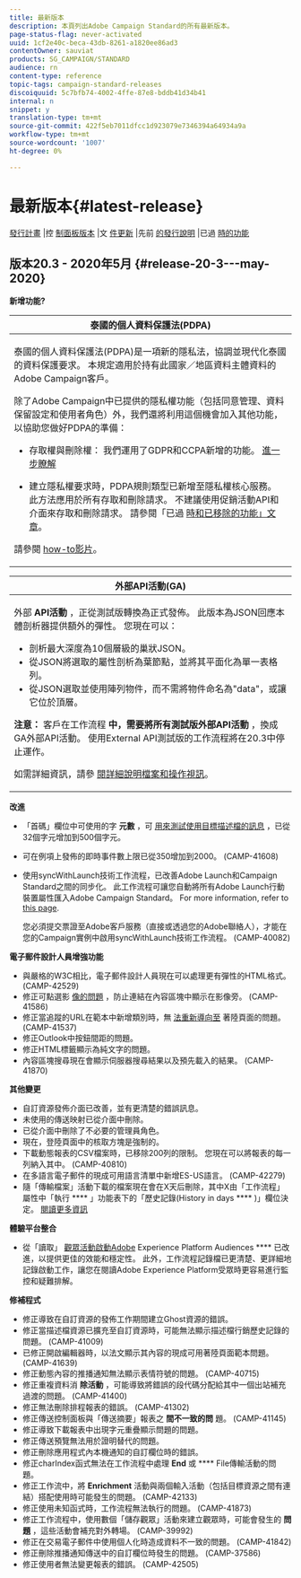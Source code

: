 ```yaml
---
title: 最新版本
description: 本頁列出Adobe Campaign Standard的所有最新版本。
page-status-flag: never-activated
uuid: 1cf2e40c-beca-43db-8261-a1820ee86ad3
contentOwner: sauviat
products: SG_CAMPAIGN/STANDARD
audience: rn
content-type: reference
topic-tags: campaign-standard-releases
discoiquuid: 5c7bfb74-4002-4ffe-87e8-bddb41d34b41
internal: n
snippet: y
translation-type: tm+mt
source-git-commit: 422f5eb7011dfcc1d923079e7346394a64934a9a
workflow-type: tm+mt
source-wordcount: '1007'
ht-degree: 0%

---
```



# 最新版本{#latest-release}

[發行計畫](../../rn/using/release-planning.md) |控 [制面板版本](https://docs.adobe.com/content/help/en/control-panel/using/release-notes.html) |文 [件更新](../../rn/using/documentation-updates.md) |先前 [的發行說明](../../rn/using/release-notes-2020.md) |已過 [時的功能](../../rn/using/deprecated-features.md)

## 版本20.3 - 2020年5月 {#release-20-3---may-2020}

**新增功能?**

<table> 
<thead> 
<tr> 
<th> <strong>泰國的個人資料保護法(PDPA)</strong><br /> </th> 
</tr> 
</thead> 
<tbody> 
<tr> 
<td> <p>泰國的個人資料保護法(PDPA)是一項新的隱私法，協調並現代化泰國的資料保護要求。 本規定適用於持有此國家／地區資料主體資料的Adobe Campaign客戶。</p>
<p>除了Adobe Campaign中已提供的隱私權功能（包括同意管理、資料保留設定和使用者角色）外，我們還將利用這個機會加入其他功能，以協助您做好PDPA的準備：</p>
<ul>
<li>存取權與刪除權： 我們運用了GDPR和CCPA新增的功能。 <a href="https://helpx.adobe.com/content/help/en/campaign/kb/acs-privacy.html#righttoaccess">進一步瞭解</a> </li>
<li><p>建立隱私權要求時，PDPA規則類型已新增至隱私權核心服務。 此方法應用於所有存取和刪除請求。 不建議使用促銷活動API和介面來存取和刪除請求。  請參閱「已過 <a href="../../rn/using/deprecated-features.md">時和已移除的功能」文章</a>。</p></li>
</ul>
<p>請參閱 <a href="https://docs.adobe.com/content/help/en/campaign-learn/campaign-standard-tutorials/privacy/privacy-overview.html">how-to影片</a>。</p>
</td> 
</tr> 
</tbody> 
</table>

<table> 
<thead> 
<tr> 
<th> <strong>外部API活動(GA)</strong><br /> </th> 
</tr> 
</thead> 
<tbody> 
<tr> 
  <td> <p>外部 <strong>API活動</strong> ，正從測試版轉換為正式發佈。 此版本為JSON回應本體剖析器提供額外的彈性。 您現在可以：</p>
<ul>
<li>剖析最大深度為10個層級的巢狀JSON。 </li>
<li>從JSON將選取的屬性剖析為葉節點，並將其平面化為單一表格列。</li>
<li>從JSON選取並使用陣列物件，而不需將物件命名為"data"，或讓它位於頂層。</li>
</ul>
<p><strong>注意：</strong> 客戶在工作流程 <strong>中，需要將所有測試版外部API活動</strong> ，換成GA外部API活動。  使用External API測試版的工作流程將在20.3中停止運作。</p>
<p>如需詳細資訊，請參 <a href="../../automating/using/external-api.md">閱詳細說明</a><a href="https://docs.adobe.com/content/help/en/campaign-learn/campaign-standard-tutorials/managing-processes-and-data/data-management-activities/external-api-activity.html">檔案和操作視訊</a>。</p>
</td> 
</tr> 
</tbody> 
</table>

**改進**

* 「首碼」欄位中可使用的字 **元數** ，可 [用來測試使用目標描述檔的訊息](../../sending/using/testing-messages-using-target.md) ，已從32個字元增加到500個字元。
* 可在例項上發佈的即時事件數上限已從350增加到2000。 (CAMP-41608)
* 使用syncWithLaunch技術工作流程，已改善Adobe Launch和Campaign Standard之間的同步化。 此工作流程可讓您自動將所有Adobe Launch行動裝置屬性匯入Adobe Campaign Standard。 For more information, refer to [this page](../../administration/using/technical-workflows.md).

   您必須提交票證至Adobe客戶服務（直接或透過您的Adobe聯絡人），才能在您的Campaign實例中啟用syncWithLaunch技術工作流程。 (CAMP-40082)

**電子郵件設計人員增強功能**

* 與嚴格的W3C相比，電子郵件設計人員現在可以處理更有彈性的HTML格式。 (CAMP-42529)
* 修正可點選影 [像的問題](../../designing/using/links.md#inserting-a-link) ，防止連結在內容區塊中顯示在影像旁。 (CAMP-41586)
* 修正當追蹤的URL在範本中新增類別時，無 [法重新導向至](../../designing/using/links.md#about-tracked-urls) 著陸頁面的問題。 (CAMP-41537)
* 修正Outlook中按鈕間距的問題。
* 修正HTML標籤顯示為純文字的問題。
* 內容區塊搜尋現在會顯示伺服器搜尋結果以及預先載入的結果。 (CAMP-41870)

**其他變更**

* 自訂資源發佈介面已改善，並有更清楚的錯誤訊息。
* 未使用的傳送映射已從介面中刪除。
* 已從介面中刪除了不必要的管理員角色。
* 現在，登陸頁面中的核取方塊是強制的。
* 下載動態報表的CSV檔案時，已移除200列的限制。 您現在可以將報表的每一列納入其中。 (CAMP-40810)
* 在多語言電子郵件的現成可用語言清單中新增ES-US語言。 (CAMP-42279)
* 隨「傳輸檔案」活動下載的檔案現在會在X天后刪除，其中X由「工作流程」屬性中「執行 **** 」功能表下的「歷史記錄(History in days **** )」欄位決定。 [閱讀更多資訊](../../automating/using/managing-execution-options.md)

**體驗平台整合**

* 從「讀取」 [觀眾活動啟動Adobe](../../automating/using/aep-targeting-audiences.md) Experience Platform Audiences **** 已改進，以提供更佳的效能和穩定性。 此外，工作流程記錄檔已更清楚、更詳細地記錄啟動工作，讓您在閱讀Adobe Experience Platform受眾時更容易進行監控和疑難排解。

**修補程式**

* 修正導致在自訂資源的發佈工作期間建立Ghost資源的錯誤。
* 修正當描述檔資源已擴充至自訂資源時，可能無法顯示描述檔行銷歷史記錄的問題。 (CAMP-41009)
* 已修正開啟編輯器時，以法文顯示其內容的現成可用著陸頁面範本問題。 (CAMP-41639)
* 修正動態內容的推播通知無法顯示表情符號的問題。 (CAMP-40715)
* 修正重複資料消 **除活動** ，可能導致將錯誤的段代碼分配給其中一個出站補充過渡的問題。 (CAMP-41400)
* 修正無法刪除排程報表的錯誤。 (CAMP-41302)
* 修正傳送控制面板與「傳送摘要」報表之 **間不一致的問** 題。 (CAMP-41145)
* 修正導致下載報表中出現字元重疊顯示問題的問題。
* 修正傳送預覽無法用於證明替代的問題。
* 修正刪除應用程式內本機通知的自訂欄位時的錯誤。
* 修正charIndex函式無法在工作流程中處理 **End** 或 **** File傳輸活動的問題。
* 修正工作流中，將 **Enrichment** 活動與兩個輸入活動（包括目標資源之間有連結）搭配使用時可能發生的問題。 (CAMP-42133)
* 修正使用未知函式時，工作流程無法執行的問題。 (CAMP-41873)
* 修正工作流程中，使用數個「儲存觀眾」活動來建立觀眾時，可能會發生的 **問題** ，這些活動會補充對外轉場。 (CAMP-39992)
* 修正在交易電子郵件中使用個人化時造成資料不一致的問題。 (CAMP-41842)
* 修正刪除推播通知傳送中的自訂欄位時發生的問題。 (CAMP-37586)
* 修正使用者無法變更報表的錯誤。 (CAMP-42505)
